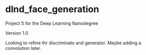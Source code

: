 # dlnd_face_generation
Project 5 for the Deep Learning Nanodegree

Version 1.0

Looking to refine thr discriminato and generator. Maybe adding a convolution later.
